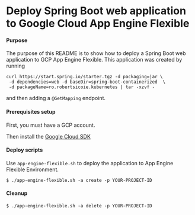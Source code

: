 Deploy Spring Boot web application to Google Cloud App Engine Flexible
===========================================================================

#### Purpose
The purpose of this README is to show how to deploy a Spring Boot web application to GCP App Engine Flexible.
This application was created by running
```
curl https://start.spring.io/starter.tgz -d packaging=jar \ 
 -d dependencies=web -d baseDir=spring-boot-containerized  \
 -d packageName=ro.robertsicoie.kubernetes | tar -xzvf -
```
and then adding a `@GetMapping` endpoint.

#### Prerequisites setup
First, you must have a GCP account.

Then install the [Google Cloud SDK](https://cloud.google.com/sdk/docs/quickstarts) 

#### Deploy scripts

Use ```app-engine-flexible.sh``` to deploy the application to App Engine Flexible Environment.

```
$ ./app-engine-flexible.sh -a create -p YOUR-PROJECT-ID

```
 
#### Cleanup
```
$ ./app-engine-flexible.sh -a delete -p YOUR-PROJECT-ID

```


